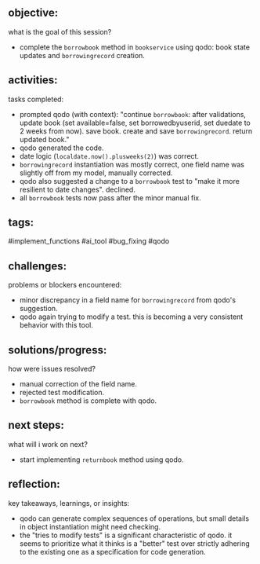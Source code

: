 ## objective:
what is the goal of this session?
- complete the `borrowbook` method in `bookservice` using qodo: book state updates and `borrowingrecord` creation.

## activities:
tasks completed:
- prompted qodo (with context): "continue `borrowbook`: after validations, update book (set available=false, set borrowedbyuserid, set duedate to 2 weeks from now). save book. create and save `borrowingrecord`. return updated book."
- qodo generated the code.
- date logic (`localdate.now().plusweeks(2)`) was correct.
- `borrowingrecord` instantiation was mostly correct, one field name was slightly off from my model, manually corrected.
- qodo also suggested a change to a `borrowbook` test to "make it more resilient to date changes". declined.
- all `borrowbook` tests now pass after the minor manual fix.

## tags:
 #implement_functions #ai_tool #bug_fixing #qodo

## challenges:
problems or blockers encountered: 
- minor discrepancy in a field name for `borrowingrecord` from qodo's suggestion.
- qodo again trying to modify a test. this is becoming a very consistent behavior with this tool.

## solutions/progress:
how were issues resolved?
- manual correction of the field name.
- rejected test modification.
- `borrowbook` method is complete with qodo.

## next steps:
what will i work on next?
- start implementing `returnbook` method using qodo.

## reflection:
key takeaways, learnings, or insights:
- qodo can generate complex sequences of operations, but small details in object instantiation might need checking.
- the "tries to modify tests" is a significant characteristic of qodo. it seems to prioritize what it thinks is a "better" test over strictly adhering to the existing one as a specification for code generation.

